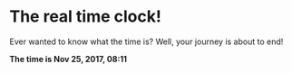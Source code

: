 # The real time clock!

Ever wanted to know what the time is? Well, your journey is about to end!

**The time is Nov 25, 2017, 08:11**